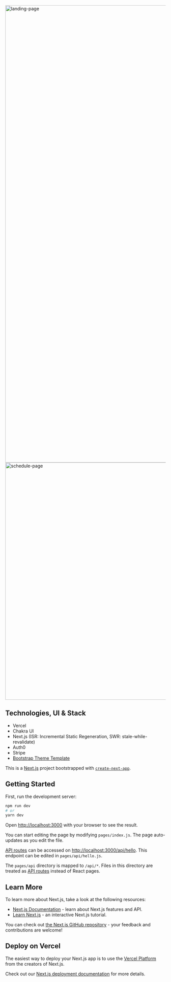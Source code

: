 <img width="1431" alt="landing-page" src="https://user-images.githubusercontent.com/10264891/133540583-2a48b7ef-977f-475d-8ece-c0abd3fc85f9.png">
<img width="743" alt="schedule-page" src="https://user-images.githubusercontent.com/10264891/133540585-e870b7f8-e9b4-4677-b138-b5edbeaa9a8f.png">


## Technologies, UI & Stack
- Vercel
- Chakra UI
- Next.js (ISR: Incremental Static Regeneration, SWR: stale-while-revalidate)
- Auth0
- Stripe
- [Bootstrap Theme Template](https://themes.getbootstrap.com/product/leap-multipurpose-bootstrap-theme/)

This is a [Next.js](https://nextjs.org/) project bootstrapped with [`create-next-app`](https://github.com/vercel/next.js/tree/canary/packages/create-next-app).

## Getting Started

First, run the development server:

```bash
npm run dev
# or
yarn dev
```

Open [http://localhost:3000](http://localhost:3000) with your browser to see the result.

You can start editing the page by modifying `pages/index.js`. The page auto-updates as you edit the file.

[API routes](https://nextjs.org/docs/api-routes/introduction) can be accessed on [http://localhost:3000/api/hello](http://localhost:3000/api/hello). This endpoint can be edited in `pages/api/hello.js`.

The `pages/api` directory is mapped to `/api/*`. Files in this directory are treated as [API routes](https://nextjs.org/docs/api-routes/introduction) instead of React pages.

## Learn More

To learn more about Next.js, take a look at the following resources:

- [Next.js Documentation](https://nextjs.org/docs) - learn about Next.js features and API.
- [Learn Next.js](https://nextjs.org/learn) - an interactive Next.js tutorial.

You can check out [the Next.js GitHub repository](https://github.com/vercel/next.js/) - your feedback and contributions are welcome!

## Deploy on Vercel

The easiest way to deploy your Next.js app is to use the [Vercel Platform](https://vercel.com/import?utm_medium=default-template&filter=next.js&utm_source=create-next-app&utm_campaign=create-next-app-readme) from the creators of Next.js.

Check out our [Next.js deployment documentation](https://nextjs.org/docs/deployment) for more details.
